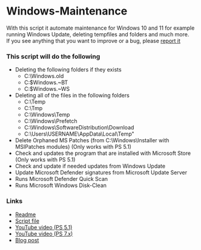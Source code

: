 ﻿# Windows-Maintenance
With this script it automate maintenance for Windows 10 and 11 for example running Windows Update, deleting tempfiles and folders and much more.  
If you see anything that you want to improve or a bug, please [report it](https://github.com/rstolpe/PowerShell-Scripts/issues/new/choose)
### This script will do the following
- Deleting the following folders if they exists
    - C:\Windows.old
    - C:\$Windows.~BT
    - C:\$Windows.~WS
- Deleting all of the files in the following folders
    - C:\Temp
    - C:\Tmp
    - C:\Windows\Temp
    - C:\Windows\Prefetch
    - C:\Windows\SoftwareDistribution\Download
    - C:\Users\USERNAME\AppData\Local\Temp"
- Delete Orphaned MS Patches (from C:\Windows\Installer with MSIPatches modules) (Only works with PS 5.1)
- Check and updates the program that are installed with Microsoft Store (Only works with PS 5.1)
- Check and update if needed updates from Windows Update
- Update Microsoft Defender signatures from Microsoft Update Server
- Runs Microsoft Defender Quick Scan
- Runs Microsoft Windows Disk-Clean

### Links
- [Readme](https://github.com/rstolpe/PowerShell-Scripts/blob/main/Windows/Windows-Maintenance.md)  
- [Script file](https://github.com/rstolpe/PowerShell-Scripts/blob/main/Windows/Windows-Maintenance.ps1)
- [YouTube video (PS 5.1)](https://youtu.be/DtXwHhKrOnY)
- [YouTube video (PS 7.x)](https://youtu.be/Qm57XmfhTkg)
- [Blog post](https://stolpe.io/windows-maintenance-script/)